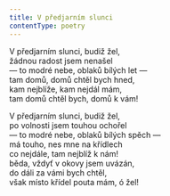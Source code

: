 ```yaml
---
title: V předjarním slunci
contentType: poetry
---
```


V předjarním slunci, budiž žel,  
žádnou radost jsem nenašel  
— to modré nebe, oblaků bílých let —  
tam domů, domů chtěl bych hned,  
kam nejblíže, kam nejdál mám,  
tam domů chtěl bych, domů k vám!

V předjarním slunci, budiž žel,  
po volnosti jsem touhou ochořel  
— to modré nebe, oblaků bílých spěch —  
má touho, nes mne na křídlech  
co nejdále, tam nejblíž k nám!  
běda, vždyť v okovy jsem uvázán,  
do dáli za vámi bych chtěl,  
však místo křídel pouta mám, ó žel!
